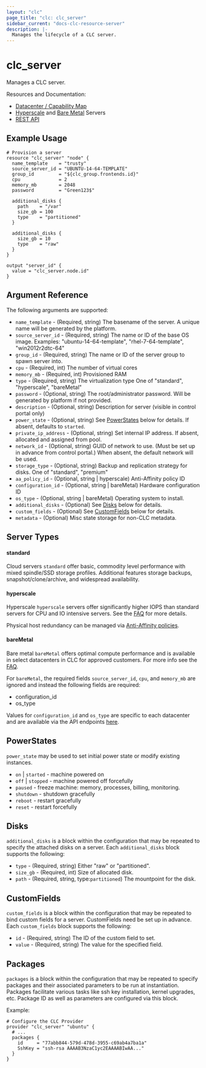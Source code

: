 ```yaml
---
layout: "clc"
page_title: "clc: clc_server"
sidebar_current: "docs-clc-resource-server"
description: |-
  Manages the lifecycle of a CLC server.
---
```


# clc_server

Manages a CLC server.

Resources and Documentation:

- [Datacenter / Capability Map](https://www.ctl.io/data-centers/)
- [Hyperscale](https://www.ctl.io/hyperscale/) and [Bare Metal](https://www.ctl.io/bare-metal/) Servers
- [REST API](https://www.ctl.io/api-docs/v2/#servers-create-server)


## Example Usage

```hcl
# Provision a server
resource "clc_server" "node" {
  name_template    = "trusty"
  source_server_id = "UBUNTU-14-64-TEMPLATE"
  group_id         = "${clc_group.frontends.id}"
  cpu              = 2
  memory_mb        = 2048
  password         = "Green123$"

  additional_disks {
    path    = "/var"
    size_gb = 100
    type    = "partitioned"
  }

  additional_disks {
    size_gb = 10
    type    = "raw"
  }
}

output "server_id" {
  value = "clc_server.node.id"
}
```

## Argument Reference


The following arguments are supported:

* `name_template` - (Required, string) The basename of the server. A unique name will be generated by the platform.
* `source_server_id` - (Required, string) The name or ID of the base OS image.
  Examples: "ubuntu-14-64-template", "rhel-7-64-template", "win2012r2dtc-64"
* `group_id` - (Required, string) The name or ID of the server group to spawn server into.
* `cpu` - (Required, int) The number of virtual cores
* `memory_mb` - (Required, int) Provisioned RAM
* `type` - (Required, string) The virtualization type
  One of "standard", "hyperscale", "bareMetal"
* `password` - (Optional, string) The root/administrator password. Will be generated by platform if not provided.
* `description` - (Optional, string) Description for server (visible in control portal only)
* `power_state` - (Optional, string) See [PowerStates](#power_states) below for details.
  If absent, defaults to `started`.
* `private_ip_address` - (Optional, string) Set internal IP address. If absent, allocated and assigned from pool.
* `network_id` - (Optional, string) GUID of network to use. (Must be set up in advance from control portal.)
  When absent, the default network will be used.
* `storage_type` - (Optional, string) Backup and replication strategy for disks.
  One of "standard", "premium"
* `aa_policy_id` - (Optional, string | hyperscale) Anti-Affinity policy ID
* `configuration_id` - (Optional, string | bareMetal) Hardware configuration ID
* `os_type` - (Optional, string | bareMetal) Operating system to install.
* `additional_disks` - (Optional) See [Disks](#disks) below for details.
* `custom_fields` - (Optional) See [CustomFields](#custom_fields) below for details.
* `metadata` - (Optional) Misc state storage for non-CLC metadata.


<a id="server-types"></a>
## Server Types

#### standard

Cloud servers `standard` offer basic, commodity level
performance with mixed spindle/SSD storage profiles. Additional
features storage backups, snapshot/clone/archive, and widespread
availability.


#### hyperscale

Hyperscale `hyperscale` servers offer significantly higher IOPS than standard
servers for CPU and IO intensive servers. See the
[FAQ](https://www.ctl.io/knowledge-base/servers/hyperscale-server-faq/)
for more details.

Physical host redundancy can be managed via
[Anti-Affinity policies](https://www.ctl.io/knowledge-base/servers/centurylink-cloud-anti-affinity-policies/).

#### bareMetal

Bare metal `bareMetal` offers optimal compute performance and is
available in select datacenters in CLC for approved customers. For
more info see the
[FAQ](https://www.ctl.io/knowledge-base/servers/bare-metal-faq/).

For `bareMetal`, the required fields `source_server_id`, `cpu`, and
`memory_mb` are ignored and instead the following fields are required:

- configuration_id
- os_type

Values for `configuration_id` and `os_type` are specific to each
datacenter and are available via the API endpoints
[here](https://www.ctl.io/api-docs/v2/#data-centers-get-data-center-bare-metal-capabilities).




<a id="power_states"></a>
## PowerStates

`power_state` may be used to set initial power state or modify existing instances.

* `on` | `started` - machine powered on
* `off` | `stopped` - machine powered off forcefully
* `paused` - freeze machine: memory, processes, billing, monitoring.
* `shutdown` - shutdown gracefully
* `reboot` - restart gracefully
* `reset` - restart forcefully

<a id="disks"></a>
## Disks

`additional_disks` is a block within the configuration that may be
repeated to specify the attached disks on a server. Each
`additional_disks` block supports the following:

* `type` - (Required, string) Either "raw" or "partitioned".
* `size_gb` - (Required, int) Size of allocated disk.
* `path` - (Required, string, type:`partitioned`) The mountpoint for the disk.


<a id="custom_fields"></a>
## CustomFields

`custom_fields` is a block within the configuration that may be
repeated to bind custom fields for a server. CustomFields need be set
up in advance. Each `custom_fields` block supports the following:

* `id` - (Required, string) The ID of the custom field to set.
* `value` - (Required, string) The value for the specified field.

<a id="packages"></a>
## Packages

`packages` is a block within the configuration that may be repeated to
specify packages and their associated parameters to be run at
instantiation. Packages facilitate various tasks like ssh key
installation, kernel upgrades, etc. Package ID as well as parameters
are configured via this block.

Example:

```hcl
# Configure the CLC Provider
provider "clc_server" "ubuntu" {
  # ...
  packages {
    id     = "77abb844-579d-478d-3955-c69ab4a7ba1a"
    SshKey = "ssh-rsa AAAAB3NzaC1yc2EAAAABIwAA..."
  }
}
```
